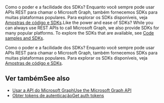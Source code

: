 <span data-ttu-id="eadf5-p114">Como o poder e a facilidade dos SDKs? Enquanto você sempre pode usar APIs REST para chamar o Microsoft Graph, também fornecemos SDKs para muitas plataformas populares. Para explorar os SDKs disponíveis, veja [Amostras de código e SDKs](https://graph.microsoft.io/en-us/code-samples-and-sdks).</span><span class="sxs-lookup"><span data-stu-id="eadf5-p114">Like the power and ease of SDKs? While you can always use REST APIs to call Microsoft Graph, we also provide SDKs for many popular platforms. To explore the SDKs that are available, see [Code samples and SDKs](https://graph.microsoft.io/en-us/code-samples-and-sdks).</span></span>

Como o poder e a facilidade dos SDKs? Enquanto você sempre pode usar APIs REST para chamar o Microsoft Graph, também fornecemos SDKs para muitas plataformas populares. Para explorar os SDKs disponíveis, veja [Amostras de código e SDKs](https://graph.microsoft.io/en-us/code-samples-and-sdks).

## <span data-ttu-id="eadf5-158">Ver também</span><span class="sxs-lookup"><span data-stu-id="eadf5-158">See also</span></span>
<a id="see-also" class="xliff"></a>

- [<span data-ttu-id="eadf5-159">Usar a API do Microsoft Graph</span><span class="sxs-lookup"><span data-stu-id="eadf5-159">Use the Microsoft Graph API</span></span>](use_the_api.md)
- [<span data-ttu-id="eadf5-160">Obter tokens de autenticação</span><span class="sxs-lookup"><span data-stu-id="eadf5-160">Get auth tokens</span></span>](auth_overview.md)